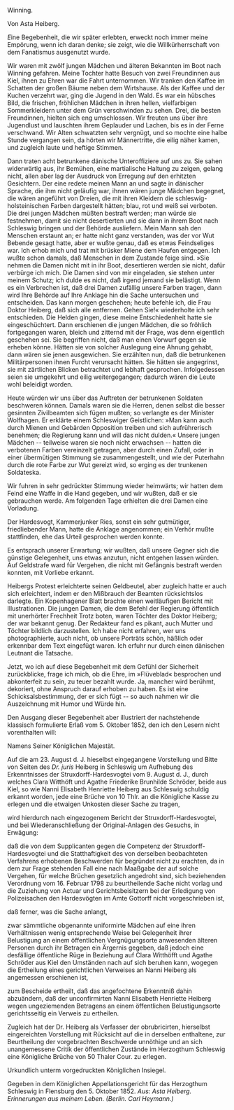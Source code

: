 <h>Winning.</h>

<h>Von Asta Heiberg.</h>

<em>E</em>ine Begebenheit, die wir später erlebten, erweckt noch immer
meine Empörung, wenn ich daran denke; sie zeigt, wie die
Willkürherrschaft von dem Fanatismus ausgenutzt wurde.

Wir waren mit zwölf jungen Mädchen und älteren Bekannten
im Boot nach Winning gefahren. Meine Tochter hatte Besuch
von zwei Freundinnen aus Kiel, ihnen zu Ehren war die Fahrt
unternommen. Wir tranken den Kaffee im Schatten der großen
Bäume neben dem Wirtshause. Als der Kaffee und der Kuchen
verzehrt war, ging die Jugend in den Wald. Es war ein hübsches
Bild, die frischen, fröhlichen Mädchen in ihren hellen, vielfarbigen
Sommerkleidern unter dem Grün verschwinden zu sehen. Drei,
die besten Freundinnen, hielten sich eng umschlossen. Wir freuten
uns über ihre Jugendlust und lauschten ihrem Geplauder und Lachen,
bis es in der Ferne verschwand. Wir Alten schwatzten sehr vergnügt,
und so mochte eine halbe Stunde vergangen sein, da hörten
wir Männertritte, die eilig näher kamen, und zugleich laute und
heftige Stimmen.

Dann traten acht betrunkene dänische Unteroffiziere auf uns
zu. Sie sahen widerwärtig aus, ihr Bemühen, eine martialische
Haltung zu zeigen, gelang nicht, allen aber lag der Ausdruck von
Erregung auf den erhitzten Gesichtern. Der eine redete meinen
Mann an und sagte in dänischer Sprache, die ihm nicht geläufig
war, ihnen wären junge Mädchen begegnet, die wären angeführt
von Dreien, die mit ihren Kleidern die schleswig-holsteinischen
Farben dargestellt hätten; blau, rot und weiß sei verboten. Die drei
jungen Mädchen müßten bestraft werden; man würde sie festnehmen,
damit sie nicht desertierten und sie dann in ihrem Boot nach Schleswig
bringen und der Behörde ausliefern. Mein Mann sah den
Menschen erstaunt an; er hatte nicht ganz verstanden, was der vor
Wut Bebende gesagt hatte, aber er wußte genau, daß es etwas
Feindseliges war. Ich erhob mich und trat mit brüsker Miene
dem Haufen entgegen. Ich wußte schon damals, daß Menschen in
dem Zustande feige sind. »Sie nehmen die Damen nicht mit in
ihr Boot, desertieren werden sie nicht, dafür verbürge ich mich. Die
Damen sind von mir eingeladen, sie stehen unter meinem Schutz; ich 
dulde es nicht, daß irgend jemand sie belästigt. Wenn es ein Verbrechen
ist, daß drei Damen zufällig unsere Farben tragen, dann
wird Ihre Behörde auf Ihre Anklage hin die Sache untersuchen
und entscheiden. Das kann morgen geschehen; heute befehle ich,
die Frau Doktor Heiberg, daß sich alle entfernen. Gehen Sie!«
wiederholte ich sehr entschieden. Die Helden gingen, diese meine
Entschiedenheit hatte sie eingeschüchtert. Dann erschienen die jungen
Mädchen, die so fröhlich fortgegangen waren, bleich und zitternd
mit der Frage, was denn eigentlich geschehen sei. Sie begriffen
nicht, daß man einen Vorwurf gegen sie erheben könne. Hätten
sie von solcher Auslegung eine Ahnung gehabt, dann wären sie
jenen ausgewichen. Sie erzählten nun, daß die betrunkenen Militärpersonen
ihnen Furcht verursacht hätten. Sie hätten sie angegrinst,
sie mit zärtlichen Blicken betrachtet und lebhaft gesprochen. Infolgedessen
seien sie umgekehrt und eilig weitergegangen; dadurch
wären die Leute wohl beleidigt worden.

Heute würden wir uns über das Auftreten der betrunkenen
Soldaten beschweren können. Damals waren sie die Herren, denen
selbst die besser gesinnten Zivilbeamten sich fügen mußten; so verlangte
es der Minister Wolfhagen. Er erklärte einem Schleswiger
Geistlichen: »Man kann auch durch Mienen und Gebärden Opposition
treiben und sich aufrührerisch benehmen; die Regierung kann
und will das nicht dulden.« Unsere jungen Mädchen -- teilweise
waren sie noch nicht erwachsen -- hatten die verbotenen Farben
vereinzelt getragen, aber durch einen Zufall, oder in einer übermütigen
Stimmung sie zusammengestellt, und wie der Puterhahn
durch die rote Farbe zur Wut gereizt wird, so erging es der trunkenen
Soldateska.

Wir fuhren in sehr gedrückter Stimmung wieder heimwärts;
wir hatten dem Feind eine Waffe in die Hand gegeben, und wir
wußten, daß er sie gebrauchen werde. Am folgenden Tage erhielten
die drei Damen eine Vorladung.

Der Hardesvogt, Kammerjunker Ries, sonst ein sehr gutmütiger,
friedliebender Mann, hatte die Anklage angenommen; ein Verhör
mußte stattfinden, ehe das Urteil gesprochen werden konnte.

Es entsprach unserer Erwartung; wir wußten, daß unsere Gegner
sich die günstige Gelegenheit, uns etwas anzutun, nicht entgehen
lassen würden. Auf Geldstrafe ward für Vergehen, die nicht mit
Gefängnis bestraft werden konnten, mit Vorliebe erkannt.

 
Heibergs Protest erleichterte seinen Geldbeutel, aber zugleich
hatte er auch sich erleichtert, indem er den Mißbrauch der Beamten
rücksichtslos darlegte. Ein Kopenhagener Blatt brachte einen weitläufigen
Bericht mit Illustrationen. Die jungen Damen, die dem
Befehl der Regierung öffentlich mit unerhörter Frechheit Trotz
boten, waren Töchter des Doktor Heiberg; der war bekannt genug.
Der Redakteur fand es pikant, auch Mutter und Töchter bildlich
darzustellen. Ich habe nicht erfahren, wer uns photographierte,
auch nicht, ob unsere Porträts schön, häßlich oder erkennbar dem
Text eingefügt waren. Ich erfuhr nur durch einen dänischen Leutnant
die Tatsache.

Jetzt, wo ich auf diese Begebenheit mit dem Gefühl der Sicherheit
zurückblicke, frage ich mich, ob die Ehre, im »Flüveblad« besprochen
und abkonterfeit zu sein, zu teuer bezahlt wurde. Ja,
mancher wird berühmt, dekoriert, ohne Anspruch darauf erhoben
zu haben. Es ist eine Schicksalsbestimmung, der er sich fügt -- so
auch nahmen wir die Auszeichnung mit Humor und Würde hin.

Den Ausgang dieser Begebenheit aber illustriert der nachstehende
klassisch formulierte Erlaß vom 5. Oktober 1852, den ich
den Lesern nicht vorenthalten will:

<g>Namens Seiner Königlichen Majestät.</g>

Auf die am 23. August d. J. hieselbst eingegangene Vorstellung
und Bitte von Seiten des <em>Dr. juris</em> Heiberg in Schleswig
um Aufhebung des Erkenntnisses der Struxdorff-Hardesvogtei 
vom 9. August d. J., durch welches Clara Witthöft
und Agathe Friederike Brunhilde Schröder, beide aus Kiel,
so wie Nanni Elisabeth Henriette Heiberg aus Schleswig
schuldig erkannt worden, jede eine Brüche von 10 Thlr. an
die Königliche Kasse zu erlegen und die etwaigen Unkosten
dieser Sache zu tragen,

wird hierdurch nach eingezogenem Bericht der Struxdorff-Hardesvogtei,
und bei Wiederanschließung der Original-Anlagen des
Gesuchs,
in Erwägung:

daß die von dem Supplicanten gegen die Competenz der
Struxdorff-Hardesvogtei und die Statthaftigkeit des von derselben
beobachteten Verfahrens erhobenen Beschwerden für
begründet nicht zu erachten, da in dem zur Frage stehenden 
Fall eine nach Maaßgabe der auf solche Vergehen, für welche
Brüchen gesetzlich angedroht sind, sich beziehenden Verordnung
vom 16. Februar 1798 zu beurtheilende Sache nicht vorlag
und die Zuziehung von Actuar und Gerichtsbeisitzern bei
der Erledigung von Polizeisachen den Hardesvögten im Amte
Gottorff nicht vorgeschrieben ist,

daß ferner, was die Sache anlangt,

zwar sämmtliche obgenannte uniformirte Mädchen auf eine
ihren Verhältnissen wenig entsprechende Weise bei Gelegenheit
ihrer Belustigung an einem öffentlichen Vergnügungsorte
anwesenden älteren Personen durch ihr Betragen ein
Ärgernis gegeben, daß jedoch eine desfällige öffentliche Rüge
in Beziehung auf Clara Witthöfft und Agathe Schröder aus
Kiel den Umständen nach auf sich beruhen kann, wogegen die
Ertheilung eines gerichtlichen Verweises an Nanni Heiberg
als angemessen erschienen ist,

zum Bescheide ertheilt, daß das angefochtene Erkenntniß dahin
abzuändern, daß der unconfirmirten Nanni Elisabeth Henriette
Heiberg wegen ungeziemenden Betragens an einem öffentlichen
Belustigungsorte gerichtsseitig ein Verweis zu ertheilen.

Zugleich hat der Dr. Heiberg als Verfasser der obrubricirten,
hierselbst eingereichten Vorstellung mit Rücksicht auf die in derselben
enthaltene, zur Beurtheilung der vorgebrachten Beschwerde
unnöthige und an sich unangemessene Critik der öffentlichen Zustände
im Herzogthum Schleswig eine Königliche Brüche von
50 Thaler Cour. zu erlegen.

Urkundlich unterm vorgedruckten Königlichen Insiegel.

Gegeben in dem Königlichen Appellationsgericht für das
Herzogthum Schleswig in Flensburg den 5. Oktober 1852.
                     <em>Aus: Asta Heiberg. Erinnerungen aus meinem Leben.
                                                         (Berlin. Carl Heymann.)</em>

